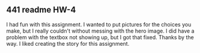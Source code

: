 ## 441 readme HW-4

I had fun with this assignment. I wanted to put pictures for the choices you make, but I really couldn't without messing with the hero image. I did have a problem with the textbox not showing up, but I got that fixed. Thanks by the way. I liked creating the story for this assignment.
